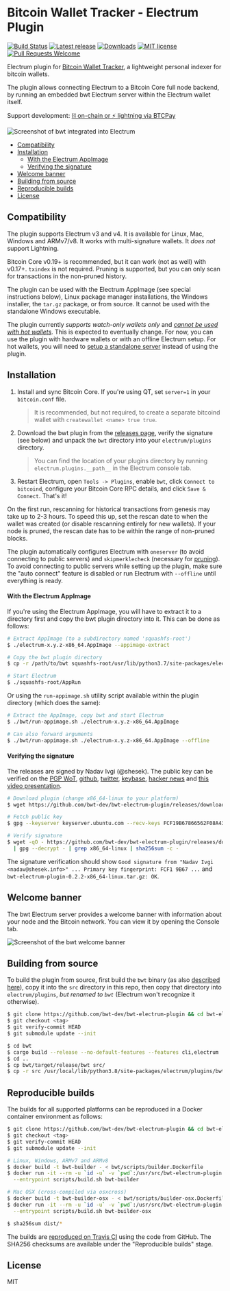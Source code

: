 # Bitcoin Wallet Tracker - Electrum Plugin

[![Build Status](https://travis-ci.org/bwt-dev/bwt-electrum-plugin.svg?branch=master)](https://travis-ci.org/bwt-dev/bwt-electrum-plugin)
[![Latest release](https://img.shields.io/github/v/release/bwt-dev/bwt-electrum-plugin?color=orange)](https://github.com/bwt-dev/bwt-electrum-plugin/releases/tag/v0.2.2)
[![Downloads](https://img.shields.io/github/downloads/bwt-dev/bwt/total.svg?color=blueviolet)](https://github.com/bwt-dev/bwt-electrum-plugin/releases)
[![MIT license](https://img.shields.io/github/license/bwt-dev/bwt-electrum-plugin.svg?color=yellow)](https://github.com/bwt-dev/bwt-electrum-plugin/blob/master/LICENSE)
[![Pull Requests Welcome](https://img.shields.io/badge/PRs-welcome-brightgreen.svg)](https://github.com/bwt-dev/bwt#developing)

<!-- TODO: change downloads counter back from main repo -->

Electrum plugin for [Bitcoin Wallet Tracker](https://github.com/bwt-dev/bwt), a lightweight personal indexer for bitcoin wallets.

The plugin allows connecting Electrum to a Bitcoin Core full node backend, by running
an embedded bwt Electrum server within the Electrum wallet itself.

Support development: [⛓️ on-chain or ⚡ lightning via BTCPay](https://btcpay.shesek.info/)

![Screenshot of bwt integrated into Electrum](https://raw.githubusercontent.com/bwt-dev/bwt-electrum-plugin/master/doc/electrum-plugin.png)

- [Compatibility](#compatibility)
- [Installation](#installation)
  - [With the Electrum AppImage](#with-the-electrum-appimage)
  - [Verifying the signature](#verifying-the-signature)
- [Welcome banner](#welcome-banner)
- [Building from source](#building-from-source)
- [Reproducible builds](#reproducible-builds)
- [License](#license)

## Compatibility

The plugin supports Electrum v3 and v4. It is available for Linux, Mac, Windows and ARMv7/v8. It works with multi-signature wallets. It *does not* support Lightning.

Bitcoin Core v0.19+ is recommended, but it can work (not as well) with v0.17+. `txindex` is not required.
Pruning is supported, but you can only scan for transactions in the non-pruned history.

The plugin can be used with the Electrum AppImage (see special instructions below), Linux package manager installations,
the Windows installer, the `tar.gz` package, or from source.
It cannot be used with the standalone Windows executable.

The plugin currently *supports watch-only wallets only* and [*cannot be used with hot wallets*](https://twitter.com/shesek/status/1275057901149667329). This is expected to eventually change.
For now, you can use the plugin with hardware wallets or with an offline Electrum setup.
For hot wallets, you will need to [setup a standalone server](https://github.com/bwt-dev/bwt#setting-up-bwt)
instead of using the plugin.

## Installation

1. Install and sync Bitcoin Core. If you're using QT, set `server=1` in your `bitcoin.conf` file.

   > It is recommended, but not required, to create a separate bitcoind wallet with `createwallet <name> true true`.

2. Download the bwt plugin from the [releases page](https://github.com/bwt-dev/bwt-electrum-plugin/releases),
   verify the signature (see below) and unpack the `bwt` directory into your `electrum/plugins` directory.

   > You can find the location of your plugins directory by running `electrum.plugins.__path__` in the Electrum console tab.

3. Restart Electrum, open `Tools -> Plugins`, enable `bwt`, click `Connect to bitcoind`, configure your Bitcoin Core RPC details, and click `Save & Connect`. That's it!

On the first run, rescanning for historical transactions from genesis may take up to 2-3 hours. To speed this up, set the rescan date to when
the wallet was created (or disable rescanning entirely for new wallets). If your node is pruned, the rescan date has to be within
the range of non-pruned blocks.

The plugin automatically configures Electrum with `oneserver` (to avoid connecting to public servers) and `skipmerklecheck` (necessary for [pruning](https://github.com/bwt-dev/bwt#pruning)).
To avoid connecting to public servers while setting up the plugin, make sure the "auto connect" feature is disabled or run Electrum with `--offline` until everything is ready.

#### With the Electrum AppImage

If you're using the Electrum AppImage, you will have to extract it to a directory first and copy the bwt plugin directory into it.
This can be done as follows:

```bash
# Extract AppImage (to a subdirectory named 'squashfs-root')
$ ./electrum-x.y.z-x86_64.AppImage --appimage-extract

# Copy the bwt plugin directory
$ cp -r /path/to/bwt squashfs-root/usr/lib/python3.7/site-packages/electrum/plugins/

# Start Electrum
$ ./squashfs-root/AppRun
```

Or using the `run-appimage.sh` utility script available within the plugin directory (which does the same):

```bash
# Extract the AppImage, copy bwt and start Electrum
$ ./bwt/run-appimage.sh ./electrum-x.y.z-x86_64.AppImage

# Can also forward arguments
$ ./bwt/run-appimage.sh ./electrum-x.y.z-x86_64.AppImage --offline
```

#### Verifying the signature

The releases are signed by Nadav Ivgi (@shesek).
The public key can be verified on
the [PGP WoT](http://keys.gnupg.net/pks/lookup?op=vindex&fingerprint=on&search=0x81F6104CD0F150FC),
[github](https://api.github.com/users/shesek/gpg_keys),
[twitter](https://twitter.com/shesek),
[keybase](https://keybase.io/nadav),
[hacker news](https://news.ycombinator.com/user?id=nadaviv)
and [this video presentation](https://youtu.be/SXJaN2T3M10?t=4).


```bash
# Download plugin (change x86_64-linux to your platform)
$ wget https://github.com/bwt-dev/bwt-electrum-plugin/releases/download/v0.2.2/bwt-electrum-plugin-0.2.2-x86_64-linux.tar.gz

# Fetch public key
$ gpg --keyserver keyserver.ubuntu.com --recv-keys FCF19B67866562F08A43AAD681F6104CD0F150FC

# Verify signature
$ wget -qO - https://github.com/bwt-dev/bwt-electrum-plugin/releases/download/v0.2.2/SHA256SUMS.asc \
  | gpg --decrypt - | grep x86_64-linux | sha256sum -c -
```

The signature verification should show `Good signature from "Nadav Ivgi <nadav@shesek.info>" ... Primary key fingerprint: FCF1 9B67 ...` and `bwt-electrum-plugin-0.2.2-x86_64-linux.tar.gz: OK`.

## Welcome banner

The bwt Electrum server provides a welcome banner with information about your node and the Bitcoin network.
You can view it by opening the Console tab.

![Screenshot of the bwt welcome banner](https://raw.githubusercontent.com/bwt-dev/bwt-electrum-plugin/master/doc/electrum-banner.png)

## Building from source

To build the plugin from source, first build the `bwt` binary (as also [described here](https://github.com/bwt-dev/bwt#from-source)),
copy it into the `src` directory in this repo, then copy that directory into `electrum/plugins`, *but renamed to `bwt`* (Electrum won't recognize it otherwise).

```bash
$ git clone https://github.com/bwt-dev/bwt-electrum-plugin && cd bwt-electrum-plugin
$ git checkout <tag>
$ git verify-commit HEAD
$ git submodule update --init

$ cd bwt
$ cargo build --release --no-default-features --features cli,electrum
$ cd ..
$ cp bwt/target/release/bwt src/
$ cp -r src /usr/local/lib/python3.8/site-packages/electrum/plugins/bwt
```

## Reproducible builds

The builds for all supported platforms can be reproduced in a Docker container environment as follows:

```bash
$ git clone https://github.com/bwt-dev/bwt-electrum-plugin && cd bwt-electrum-plugin
$ git checkout <tag>
$ git verify-commit HEAD
$ git submodule update --init

# Linux, Windows, ARMv7 and ARMv8
$ docker build -t bwt-builder - < bwt/scripts/builder.Dockerfile
$ docker run -it --rm -u `id -u` -v `pwd`:/usr/src/bwt-electrum-plugin -w /usr/src/bwt-electrum-plugin \
  --entrypoint scripts/build.sh bwt-builder

# Mac OSX (cross-compiled via osxcross)
$ docker build -t bwt-builder-osx - < bwt/scripts/builder-osx.Dockerfile
$ docker run -it --rm -u `id -u` -v `pwd`:/usr/src/bwt-electrum-plugin -w /usr/src/bwt-electrum-plugin \
  --entrypoint scripts/build.sh bwt-builder-osx

$ sha256sum dist/*
```

The builds are [reproduced on Travis CI](https://travis-ci.org/github/bwt-dev/bwt-electrum-plugin/branches) using the code from GitHub.
The SHA256 checksums are available under the "Reproducible builds" stage.

## License

MIT
